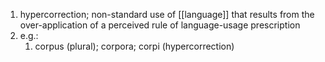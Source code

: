 1. hypercorrection; non-standard use of [[language]] that results from the over-application of a perceived rule of language-usage prescription
2. e.g.:
	1. corpus (plural); corpora; corpi (hypercorrection)